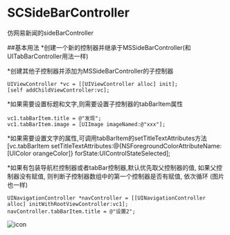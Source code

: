 # SCSideBarController
仿网易新闻的sideBarController

##基本用法
*创建一个新的控制器并继承于MSSideBarController(和UITabBarController用法一样)

*创建其他子控制器并添加为MSSideBarController的子控制器

    UIViewController *vc = [[UIViewController alloc] init];
    [self addChildViewController:vc];

*如果需要设置标题和文字,则需要设置子控制器的tabBarItem属性

    vc1.tabBarItem.title = @"发现";
    vc1.tabBarItem.image = [UIImage imageNamed:@"xxx"];
    
*如果需要设置文字的属性,可调用tabBarItem的setTitleTextAttributes方法
    [vc.tabBarItem setTitleTextAttributes:@{NSForegroundColorAttributeName:[UIColor orangeColor]} forState:UIControlStateSelected];

*如果有包装导航栏控制器或者tabBar控制器,默认优先取父控制器的值, 如果父控制器没有赋值, 则判断子控制器数组中的第一个控制器是否有赋值, 依次循环 (图片也一样)
  
    UINavigationController *navController = [[UINavigationController alloc] initWithRootViewController:vc1];
    navController.tabBarItem.title = @"设置2";


![icon](http://img01.taobaocdn.com/imgextra/i1/135480037/TB2dCWtcXXXXXcLXXXXXXXXXXXX_!!135480037.jpeg)
